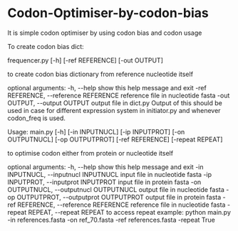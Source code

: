 # Codon-Optimiser-by-codon-bias
It is simple codon optimiser by using codon bias and codon usage


To create codon bias dict:

frequencer.py [-h] [-ref REFERENCE] [-out OUTPUT]

to create codon bias dictionary from reference nucleotide itself

optional arguments:
  -h, --help            show this help message and exit
  -ref REFERENCE, --reference REFERENCE
                        reference file in nucleotide fasta
  -out OUTPUT, --output OUTPUT
                        output file in dict.py
  Output of this should be used in case for different expression system in initiator.py and whenever codon_freq is used.
  
  
Usage:
main.py [-h] [-in INPUTNUCL] [-ip INPUTPROT] [-on OUTPUTNUCL] [-op OUTPUTPROT] [-ref REFERENCE] [-repeat REPEAT]

to optimise codon either from protein or nucleotide itself

optional arguments:
  -h, --help            show this help message and exit
  -in INPUTNUCL, --inputnucl INPUTNUCL
                        input file in nucleotide fasta
  -ip INPUTPROT, --inputprot INPUTPROT
                        input file in protein fasta
  -on OUTPUTNUCL, --outputnucl OUTPUTNUCL
                        output file in nucleotide fasta
  -op OUTPUTPROT, --outputprot OUTPUTPROT
                        output file in protein fasta
  -ref REFERENCE, --reference REFERENCE
                        reference file in nucleotide fasta
  -repeat REPEAT, --repeat REPEAT
                        to access repeat
example: python main.py -in references.fasta -on ref_70.fasta -ref references.fasta -repeat True
